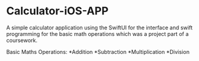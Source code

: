 # Calculator-iOS-APP

A simple calculator application using the SwiftUI for the interface and swift programming for the basic math operations which was a project part of a coursework. 

Basic Maths Operations: 
*Addition 
*Subtraction 
*Multiplication 
*Division 
